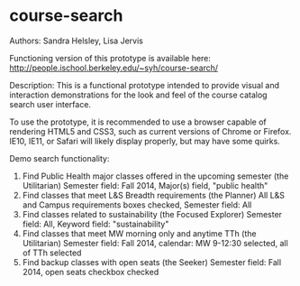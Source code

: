 course-search
=============
Authors: Sandra Helsley, Lisa Jervis

Functioning version of this prototype is available here:
http://people.ischool.berkeley.edu/~syh/course-search/

Description: This is a functional prototype intended to provide visual and interaction demonstrations for the look and feel of the course catalog search user interface.

To use the prototype, it is recommended to use a browser capable of rendering HTML5 and CSS3, such as current versions of Chrome or Firefox. IE10, IE11, or Safari will likely display properly, but may have some quirks.

Demo search functionality:
 1. Find Public Health major classes offered in the upcoming semester (the Utilitarian)
 	Semester field: Fall 2014, Major(s) field, "public health"
 2. Find classes that meet L&S Breadth requirements (the Planner)
 	All L&S and Campus requirements boxes checked, Semester field: All
 3. Find classes related to sustainability (the Focused Explorer)
 	Semester field: All, Keyword field: "sustainability"
 4. Find classes that meet MW morning only and anytime TTh (the Utilitarian)
 	Semester field: Fall 2014, calendar: MW 9-12:30 selected, all of TTh selected
 5. Find backup classes with open seats (the Seeker)
 	Semester field: Fall 2014, open seats checkbox checked